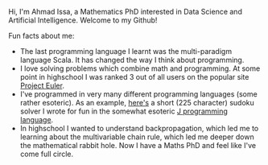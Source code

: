 <!---
- 👋 Hi, I’m @AhmadIssa0
- 👀 I’m interested in ...
- 🌱 I’m currently learning ...
- 💞️ I’m looking to collaborate on ...
- 📫 How to reach me ...


AhmadIssa0/AhmadIssa0 is a ✨ special ✨ repository because its `README.md` (this file) appears on your GitHub profile.
You can click the Preview link to take a look at your changes.
--->

Hi, I'm Ahmad Issa, a Mathematics PhD interested in Data Science and Artificial Intelligence. Welcome to my Github!

Fun facts about me:
- The last programming language I learnt was the multi-paradigm language Scala. It has changed the way I think about programming.
- I love solving problems which combine math and programming. At some point in highschool I was ranked 3 out of all users on the popular site [Project Euler](https://projecteuler.net/).
- I've programmed in very many different programming languages (some rather esoteric). As an example, [here's](https://github.com/AhmadIssa0/JSudokuSolver) a short (225 character) sudoku solver I wrote for fun in the somewhat esoteric [J programming language](https://en.wikipedia.org/wiki/J_(programming_language)).
- In highschool I wanted to understand backpropagation, which led me to learning about the multivariable chain rule, which led me deeper down the mathematical rabbit hole. Now I have a Maths PhD and feel like I've come full circle.
